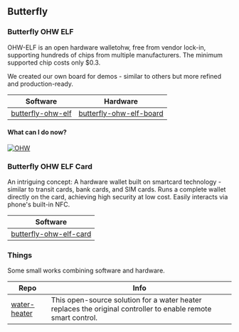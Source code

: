 ## Butterfly

### Butterfly OHW ELF

OHW-ELF is an open hardware walletohw, free from vendor lock-in, supporting hundreds of chips from multiple manufacturers. The minimum supported chip costs only $0.3.

We created our own board for demos - similar to others but more refined and production-ready.

| Software                                                     | Hardware                                                     |
| ------------------------------------------------------------ | ------------------------------------------------------------ |
| [butterfly-ohw-elf](https://github.com/butterfly-communtiy/ohw-elf-firmware) | [butterfly-ohw-elf-board](https://github.com/butterfly-communtiy/ohw-elf-firmware) |

#### What can I do now?

[![OHW](https://res.cloudinary.com/marcomontalbano/image/upload/v1733827828/video_to_markdown/images/youtube--JkhVWNCGZvg-c05b58ac6eb4c4700831b2b3070cd403.jpg)](https://www.youtube.com/watch?v=JkhVWNCGZvg "OHW")

### Butterfly OHW ELF Card

An intriguing concept: A hardware wallet built on smartcard technology -  similar to transit cards, bank cards, and SIM cards. Runs a complete  wallet directly on the card, achieving high security at low cost. Easily interacts via phone's built-in NFC.

| Software                                                     |
| ------------------------------------------------------------ |
| [butterfly-ohw-elf-card](https://github.com/butterfly-communtiy/ohw-elf-card) |

### Things

Some small works combining software and hardware.

| Repo                                                         | Info                                                         |
| ------------------------------------------------------------ | ------------------------------------------------------------ |
| [water-heater](https://github.com/butterfly-communtiy/water-heater) | This open-source solution for a water heater replaces the original controller to enable remote smart control. |

### 
